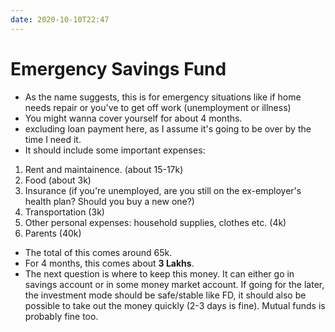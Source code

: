 ```yaml
---
date: 2020-10-10T22:47
---
```


# Emergency Savings Fund

- As the name suggests, this is for emergency situations like if home needs repair or you've to get off work (unemployment or illness)
- You might wanna cover yourself for about 4 months.
- excluding loan payment here, as I assume it's going to be over by the time I need it.
- It should include some important expenses:
1. Rent and maintainence. (about 15-17k)
2. Food (about 3k)
3. Insurance (if you're unemployed, are you still on the ex-employer's health plan? Should you buy a new one?)
4. Transportation (3k)
6. Other personal expenses: household supplies, clothes etc. (4k)
7. Parents (40k)

- The total of this comes around 65k.
- For 4 months, this comes about **3 Lakhs**.
- The next question is where to keep this money. It can either go in savings account or in some money market account. If going for the later, the investment mode should be safe/stable like FD, it should also be possible to take out the money quickly (2-3 days is fine). Mutual funds is probably fine too.
